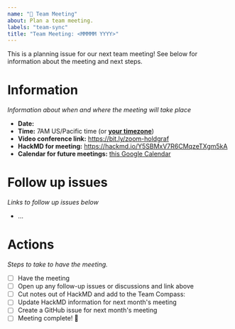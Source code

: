 ```yaml
---
name: "📅 Team Meeting"
about: Plan a team meeting.
labels: "team-sync"
title: "Team Meeting: <MMMMM YYYY>"
---
```


This is a planning issue for our next team meeting! See below for information about the meeting and next steps.

# Information

_Information about when and where the meeting will take place_

- **Date:** <YYYY-MM-DD>
- **Time:** 7AM US/Pacific time (or [**your timezone**](https://arewemeetingyet.com/Los%20Angeles/<YYYY-MM-DD>/07:00/2i2c%20Team%20Meeting#eyJ1cmwiOiJodHRwczovL2hhY2ttZC5pby9ZNVNCTXhWN1I2Q01xemVUWGdtNWtBIn0=))
- **Video conference link:** https://bit.ly/zoom-holdgraf
- **HackMD for meeting:** https://hackmd.io/Y5SBMxV7R6CMqzeTXgm5kA
- **Calendar for future meetings:** [this Google Calendar](https://calendar.google.com/calendar/embed?src=c_4hjjouojd8psql9i1a8nd1uff4%40group.calendar.google.com&ctz=America%2FLos_Angeles)

# Follow up issues

_Links to follow up issues below_

- ...

# Actions

_Steps to take to have the meeting._

- [ ] Have the meeting
- [ ] Open up any follow-up issues or discussions and link above
- [ ] Cut notes out of HackMD and add to the Team Compass: <PR link here> 
- [ ] Update HackMD information for next month's meeting
- [ ] Create a GitHub issue for next month's meeting
- [ ] Meeting complete! 🎉 
